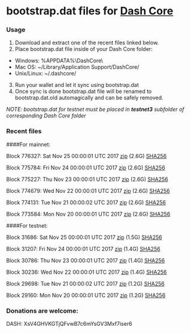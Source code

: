 # bootstrap.dat files for [Dash Core](https://www.dash.org)

### Usage

1. Download and extract one of the recent files linked below.
2. Place bootstrap.dat file inside of your Dash Core folder:
 - Windows: %APPDATA%\DashCore\
 - Mac OS: ~/Library/Application Support/DashCore/
 - Unix/Linux: ~/.dashcore/
3. Run your wallet and let it sync using bootstrap.dat
4. Once sync is done bootstrap.dat file will be renamed to bootstrap.dat.old automagically and can be safely removed.

_NOTE: bootstrap.dat for testnet must be placed in **testnet3** subfolder of corresponding Dash Core folder_

### Recent files

####For mainnet:

Block 776327: Sat Nov 25 00:00:01 UTC 2017 [zip](https://transfer.sh/ek3LB/bootstrap.dat.20171125.zip) (2.6G) [SHA256](https://transfer.sh/Kq7x4/sha256.txt)

Block 775784: Fri Nov 24 00:00:01 UTC 2017 [zip](https://transfer.sh/Yaikd/bootstrap.dat.20171124.zip) (2.6G) [SHA256](https://transfer.sh/qiZqt/sha256.txt)

Block 775227: Thu Nov 23 00:00:01 UTC 2017 [zip](https://transfer.sh/r7tSZ/bootstrap.dat.20171123.zip) (2.6G) [SHA256](https://transfer.sh/3wScT/sha256.txt)

Block 774679: Wed Nov 22 00:00:01 UTC 2017 [zip](https://transfer.sh/fEHjs/bootstrap.dat.20171122.zip) (2.6G) [SHA256](https://transfer.sh/aOxYg/sha256.txt)

Block 774131: Tue Nov 21 00:00:02 UTC 2017 [zip](https://transfer.sh/l06ZJ/bootstrap.dat.20171121.zip) (2.6G) [SHA256](https://transfer.sh/DZDsL/sha256.txt)

Block 773584: Mon Nov 20 00:00:01 UTC 2017 [zip](https://transfer.sh/GCv1S/bootstrap.dat.20171120.zip) (2.6G) [SHA256](https://transfer.sh/AwjZK/sha256.txt)

####For testnet:

Block 31686: Sat Nov 25 00:00:01 UTC 2017 [zip](https://transfer.sh/e7QH7/bootstrap.dat.20171125.zip) (1.5G) [SHA256](https://transfer.sh/3148A/sha256.txt)

Block 31207: Fri Nov 24 00:00:01 UTC 2017 [zip](https://transfer.sh/v1oRT/bootstrap.dat.20171124.zip) (1.4G) [SHA256](https://transfer.sh/MYSIE/sha256.txt)

Block 30786: Thu Nov 23 00:00:01 UTC 2017 [zip](https://transfer.sh/LJ3PL/bootstrap.dat.20171123.zip) (1.4G) [SHA256](https://transfer.sh/10uinW/sha256.txt)

Block 30236: Wed Nov 22 00:00:01 UTC 2017 [zip](https://transfer.sh/NVHjf/bootstrap.dat.20171122.zip) (1.4G) [SHA256](https://transfer.sh/RwR7K/sha256.txt)

Block 29698: Tue Nov 21 00:00:02 UTC 2017 [zip](https://transfer.sh/11S1bf/bootstrap.dat.20171121.zip) (1.2G) [SHA256](https://transfer.sh/9yVH8/sha256.txt)

Block 29160: Mon Nov 20 00:00:01 UTC 2017 [zip](https://transfer.sh/CWiLc/bootstrap.dat.20171120.zip) (1.2G) [SHA256](https://transfer.sh/AAnlO/sha256.txt)

### Donations are welcome:

DASH: XsV4GHVKGTjQFvwB7c6mYsGV3Mxf7iser6
